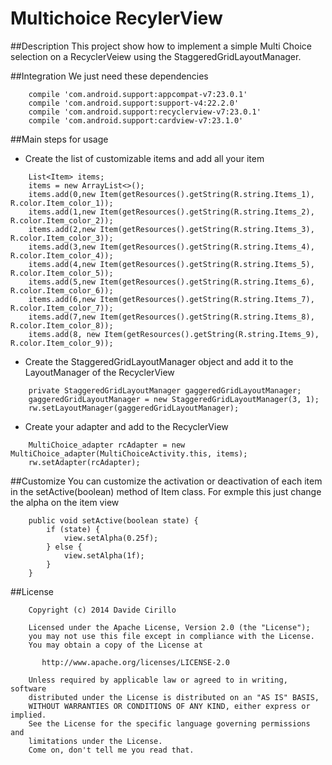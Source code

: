 # Multichoice RecylerView

##Description
This project show how to implement a simple Multi Choice selection on a RecyclerVeiew using the StaggeredGridLayoutManager.

##Integration
We just need these dependencies

```
    compile 'com.android.support:appcompat-v7:23.0.1'
    compile 'com.android.support:support-v4:22.2.0'
    compile 'com.android.support:recyclerview-v7:23.0.1'
    compile 'com.android.support:cardview-v7:23.1.0'
```

##Main steps for usage
- Create the list of customizable items and add all your item
```
    List<Item> items;
    items = new ArrayList<>();
    items.add(0,new Item(getResources().getString(R.string.Items_1), R.color.Item_color_1));
    items.add(1,new Item(getResources().getString(R.string.Items_2), R.color.Item_color_2));
    items.add(2,new Item(getResources().getString(R.string.Items_3), R.color.Item_color_3));
    items.add(3,new Item(getResources().getString(R.string.Items_4), R.color.Item_color_4));
    items.add(4,new Item(getResources().getString(R.string.Items_5), R.color.Item_color_5));  
    items.add(5,new Item(getResources().getString(R.string.Items_6), R.color.Item_color_6));
    items.add(6,new Item(getResources().getString(R.string.Items_7), R.color.Item_color_7));
    items.add(7,new Item(getResources().getString(R.string.Items_8), R.color.Item_color_8));
    items.add(8, new Item(getResources().getString(R.string.Items_9), R.color.Item_color_9));
```


- Create the StaggeredGridLayoutManager object and add it to the LayoutManager of the RecyclerView
```
    private StaggeredGridLayoutManager gaggeredGridLayoutManager;
    gaggeredGridLayoutManager = new StaggeredGridLayoutManager(3, 1);
    rw.setLayoutManager(gaggeredGridLayoutManager);
```


- Create your adapter and add to the RecyclerView
```
    MultiChoice_adapter rcAdapter = new MultiChoice_adapter(MultiChoiceActivity.this, items);
    rw.setAdapter(rcAdapter);
```

##Customize
You can customize the activation or deactivation of each item in the setActive(boolean) method of Item class.
For exmple this just change the alpha on the item view
```
    public void setActive(boolean state) {
        if (state) {
            view.setAlpha(0.25f);
        } else {
            view.setAlpha(1f);
        }
    }
```

##License
```
    Copyright (c) 2014 Davide Cirillo
    
    Licensed under the Apache License, Version 2.0 (the "License");
    you may not use this file except in compliance with the License.
    You may obtain a copy of the License at
    
       http://www.apache.org/licenses/LICENSE-2.0
    
    Unless required by applicable law or agreed to in writing, software
    distributed under the License is distributed on an "AS IS" BASIS,
    WITHOUT WARRANTIES OR CONDITIONS OF ANY KIND, either express or implied.
    See the License for the specific language governing permissions and
    limitations under the License.
    Come on, don't tell me you read that.
```

